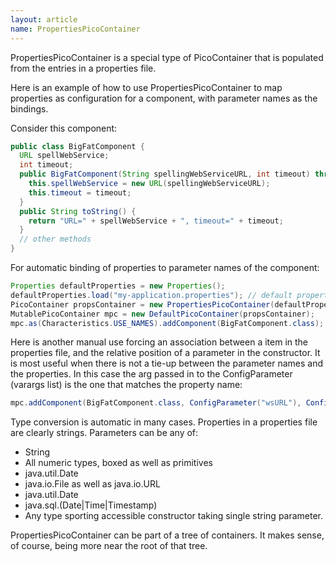 ```yaml
---
layout: article
name: PropertiesPicoContainer
---
```


PropertiesPicoContainer is a special type of PicoContainer that is populated from the entries in a properties file.

Here is an example of how to use PropertiesPicoContainer to map properties as configuration for a component, with parameter names as the bindings.

Consider this component:

```java
public class BigFatComponent { 
  URL spellWebService; 
  int timeout;
  public BigFatComponent(String spellingWebServiceURL, int timeout) throws MalformedURLExeption {
    this.spellWebService = new URL(spellingWebServiceURL); 
    this.timeout = timeout;
  }
  public String toString() { 
    return "URL=" + spellWebService + ", timeout=" + timeout; 
  } 
  // other methods 
}
```

For automatic binding of properties to parameter names of the component:

```java
Properties defaultProperties = new Properties(); 
defaultProperties.load("my-application.properties"); // default properties are taken from here 
PicoContainer propsContainer = new PropertiesPicoContainer(defaultProperties); 
MutablePicoContainer mpc = new DefaultPicoContainer(propsContainer); 
mpc.as(Characteristics.USE_NAMES).addComponent(BigFatComponent.class);
```

Here is another manual use forcing an association between a item in the properties file, and the relative position of a parameter in the constructor. It is most useful when there is not a tie-up between the parameter names and the properties. In this case the arg passed in to the ConfigParameter (varargs list) is the one that matches the property name:

```java
mpc.addComponent(BigFatComponent.class, ConfigParameter("wsURL"), ConfigParameter("serviceTimeout"));
```

Type conversion is automatic in many cases. Properties in a properties file are clearly strings. Parameters can be any of:

-   String
-   All numeric types, boxed as well as primitives
-   java.util.Date
-   java.io.File as well as java.io.URL
-   java.util.Date
-   java.sql.(Date|Time|Timestamp)
-   Any type sporting accessible constructor taking single string parameter.

PropertiesPicoContainer can be part of a tree of containers. It makes sense, of course, being more near the root of that tree.
